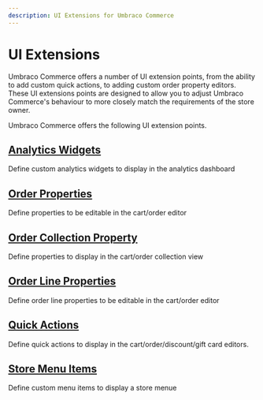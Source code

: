 ```yaml
---
description: UI Extensions for Umbraco Commerce
---
```


# UI Extensions

Umbraco Commerce offers a number of UI extension points, from the ability to add custom quick actions, to adding custom order property editors. These UI extensions points are designed to allow you to adjust Umbraco Commerce's behaviour to more closely match the requirements of the store owner.

Umbraco Commerce offers the following UI extension points.

## [Analytics Widgets](./analytics-widgets.md)   
Define custom analytics widgets to display in the analytics dashboard

## [Order Properties](./order-properties.md)  
Define properties to be editable in the cart/order editor

## [Order Collection Property](./order-collection-properties.md) 
Define properties to display in the cart/order collection view

## [Order Line Properties](./order-line-properties.md)  
Define order line properties to be editable in the cart/order editor

## [Quick Actions](./quick-actions.md)  
Define quick actions to display in the cart/order/discount/gift card editors.

## [Store Menu Items](./store-menu-items.md)  
Define custom menu items to display a store menue